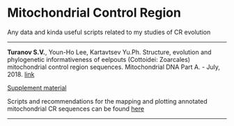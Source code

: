# Mitochondrial Control Region
Any data and kinda useful scripts related to my studies of CR evolution

---

<p><b>Turanov S.V.</b>, Youn-Ho Lee, Kartavtsev Yu.Ph. Structure, evolution and phylogenetic informativeness of eelpouts (Cottoidei: Zoarcales) mitochondrial control region sequences. Mitochondrial DNA Part A. - July, 2018. <a href="https://www.tandfonline.com/eprint/G3kz8YUJNQSuUKC2GS9P/full">link</a> <p>
  
[Supplement material](https://github.com/Sturcoal/Mitochondrial-Control-Region/blob/master/Tur_et_al_2018_MitDNA_suppl.pdf)

Scripts and recommendations for the mapping and plotting annotated mitochondrial CR sequences can be found [here](https://github.com/Sturcoal/Mitochondrial-Control-Region/blob/master/CR_mapping_and_plotting.R)



---
